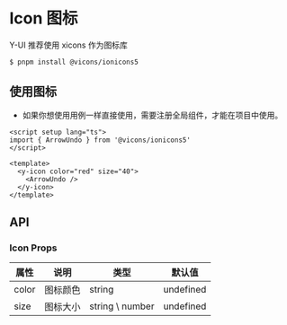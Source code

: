 # Icon 图标

Y-UI 推荐使用 xicons 作为图标库

```
$ pnpm install @vicons/ionicons5
```

## 使用图标

- 如果你想使用用例一样直接使用，需要注册全局组件，才能在项目中使用。

<script setup lang="ts">
import { ArrowUndo } from "@vicons/ionicons5"
</script>

<y-icon color="red" size="40">
  <ArrowUndo />
</y-icon>

<y-icon color="green" size="40">
  <ArrowUndo />
</y-icon>

```vue
<script setup lang="ts">
import { ArrowUndo } from '@vicons/ionicons5'
</script>

<template>
  <y-icon color="red" size="40">
    <ArrowUndo />
  </y-icon>
</template>
```

## API

### Icon Props

| 属性  | 说明     | 类型            | 默认值    |
| ----- | -------- | --------------- | --------- |
| color | 图标颜色 | string          | undefined |
| size  | 图标大小 | string \ number | undefined |
